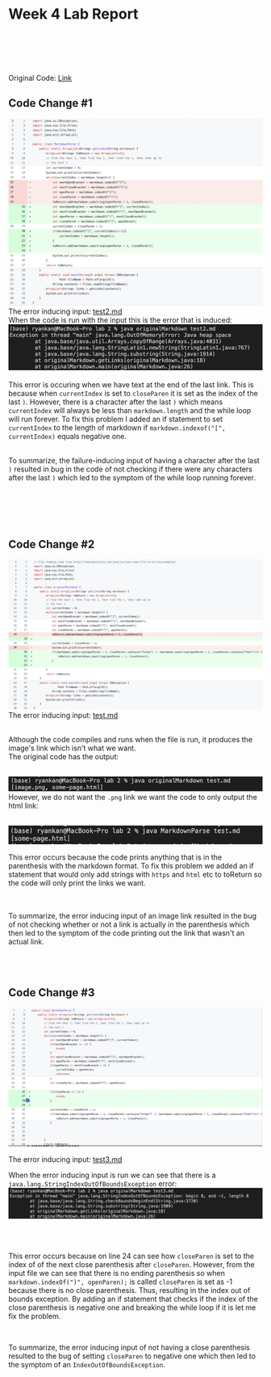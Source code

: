 # Week 4 Lab Report
<br>
<br>
<br>
<br>

Original Code: [Link](https://github.com/ucsd-cse15l-w22/markdown-parse/blob/main/MarkdownParse.java)

## Code Change #1

![Image](c3.png)
The error inducing input: [test2.md](https://raw.githubusercontent.com/rkanGH/cse15l-lab-reports/main/lab%202/test2.md)
<br>
When the code is run with the input this is the error that is induced:
![Image](c4.png)
<br>
<br>
This error is occuring when we have text at the end of the last link. This is because when `currentIndex` is set to `closeParen` it is set as the index of the last `)`. However, there is a character after the last `)` which means `currentIndex` will always be less than `markdown.length` and the while loop will run forever. To fix this problem I added an if statement to set `currentIndex` to the length of markdown if `markdown.indexof("[", currentIndex)` equals negative one.
<br>
<br>

To summarize, the failure-inducing input of having a character after the last `)` resulted in bug in the code of not checking if there were any characters after the last `)` which led to the symptom of the while loop running forever.

<br>
<br>
<br>
<br>

## Code Change #2

![Image](new.png)
The error inducing input: [test.md](https://raw.githubusercontent.com/rkanGH/cse15l-lab-reports/main/lab%202/test.md)

<br>
Although the code compiles and runs when the file is run, it produces the image's link which isn't what we want.
<br>
The original code has the output:
<br>
<br>

![Image](c6.png)
<br>
However, we do not want the `.png` link we want the code to only output the html link:
<br>
<br>

![Image](c7.png)

This error occurs because the code prints anything that is in the parenthesis with the markdown format. To fix this problem we added an if statement that would only add strings with `https` and `html` etc to toReturn so the code will only print the links we want.

<br>
<br>
To summarize, the error inducing input of an image link resulted in the bug of not checking whether or not a link is actually in the parenthesis which then led to the symptom of the code printing out the link that wasn't an actual link.
<br>
<br>
<br>
<br>

## Code Change #3

![Image](new1.png)

The error inducing input: [test3.md](https://raw.githubusercontent.com/rkanGH/cse15l-lab-reports/main/lab%202/test3.md)
<br>

When the error inducing input is run we can see that there is a `java.lang.StringIndexOutOfBoundsException` error: 
![Image](n.png)

<br>
<br>

This error occurs because on line 24 can see how `closeParen` is set to the index of of the next close parenthesis after `closeParen`. However, from the input file we can see that there is no ending parenthesis so when `markdown.indexOf(")", openParen);` is called `closeParen` is set as -1 because there is no close parenthesis. Thus, resulting in the index out of bounds exception. By adding an if statement that checks if the index of the close parenthesis is negative one and breaking the while loop if it is let me fix the problem. 

<br>


To summarize, the error inducing input of not having a close parenthesis resulted to the bug of setting `closeParen` to negative one which then led to the symptom of an `IndexOutOfBoundsException`.